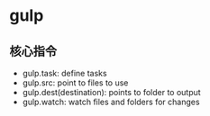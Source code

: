 # gulp

## 核心指令

- gulp.task: define tasks
- gulp.src: point to files to use
- gulp.dest(destination): points to folder to output
- gulp.watch: watch files and folders for changes